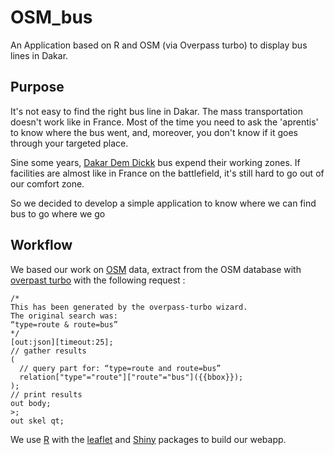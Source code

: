# OSM_bus
An Application based on R and OSM (via Overpass turbo) to display bus lines in Dakar.

## Purpose
It's not easy to find the right bus line in Dakar. The mass transportation doesn't work like in France. Most of the time you need to ask the 'aprentis' to know where the bus went, and, moreover, you don't know if it goes through your targeted place.

Sine some years, [Dakar Dem Dickk](http://demdikk.com/) bus expend their working zones. If facilities are almost like in France on the battlefield, it's still hard to go out of our comfort zone.

So we decided to develop a simple application to know where we can find bus to go where we go

## Workflow

We based our work on [OSM](http://openstreetmap.org/) data, extract from the OSM database with [overpast turbo](http://overpass-turbo.eu/) with the following request :

    /*
    This has been generated by the overpass-turbo wizard.
    The original search was:
    “type=route & route=bus”
    */
    [out:json][timeout:25];
    // gather results
    (
      // query part for: “type=route and route=bus”
      relation["type"="route"]["route"="bus"]({{bbox}});
    );
    // print results
    out body;
    >;
    out skel qt;

We use [R](https://www.r-project.org/) with the [leaflet](https://rstudio.github.io/leaflet/) and [Shiny](https://rstudio.github.io/leaflet/) packages to build our webapp.
